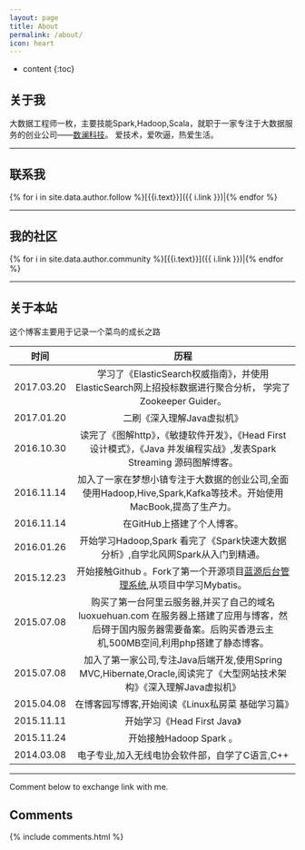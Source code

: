 ```yaml
---
layout: page
title: About
permalink: /about/
icon: heart
---
```


* content
{:toc}


## 关于我




大数据工程师一枚，主要技能Spark,Hadoop,Scala，就职于一家专注于大数据服务的创业公司——[数澜科技](https://www.dtwave.com)。
爱技术，爱吹逼，热爱生活。


---

## 联系我


{% for i in site.data.author.follow %}[{{i.text}}]({{ i.link }})|{% endfor %}

---

## 我的社区

{% for i in site.data.author.community %}[{{i.text}}]({{ i.link }})|{% endfor %}




---

## 关于本站  


这个博客主要用于记录一个菜鸟的成长之路

| 时间        | 历程         | 
| ------------- |:-------------:|
2017.03.20 | 学习了《ElasticSearch权威指南》，并使用ElasticSearch网上招投标数据进行聚合分析， 学完了Zookeeper Guider。
2017.01.20 | 二刷《深入理解Java虚拟机》
2016.10.30 | 读完了《图解http》，《敏捷软件开发》，《Head First 设计模式》，《Java 并发编程实战》,发表Spark Streaming 源码图解博客。
2016.11.14 | 加入了一家在梦想小镇专注于大数据的创业公司,全面使用Hadoop,Hive,Spark,Kafka等技术。开始使用MacBook,提高了生产力。
2016.11.14 | 在GitHub上搭建了个人博客。
2016.01.26 | 开始学习Hadoop,Spark 看完了《Spark快速大数据分析》,自学北风网Spark从入门到精通。
2015.12.23 | 开始接触Github 。Fork了第一个开源项目[蓝源后台管理系统](http://www.lanyuanoss.com/),从项目中学习Mybatis。
2015.07.08 | 购买了第一台阿里云服务器,并买了自己的域名luoxuehuan.com 在服务器上搭建了应用与博客，然后碍于国内服务器需要备案。后购买香港云主机,500MB空间,利用php搭建了静态博客。
2015.07.08 | 加入了第一家公司,专注Java后端开发,使用Spring MVC,Hibernate,Oracle,阅读完了《大型网站技术架构》《深入理解Java虚拟机》
2015.04.08 | 在博客园写博客,开始阅读《Linux私房菜 基础学习篇》
2015.11.11 | 开始学习《Head First Java》
2015.11.24 | 开始接触Hadoop Spark 。
2014.03.08 | 电子专业,加入无线电协会软件部，自学了C语言,C++  



---


Comment below to exchange link with me.  


## Comments

{% include comments.html %}
